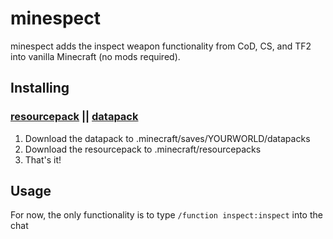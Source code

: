 # minespect
minespect adds the inspect weapon functionality from CoD, CS, and TF2 into vanilla Minecraft (no mods required).

## Installing
### [resourcepack](https://github.com/torshepherd/minespect/releases/latest/download/resourcepack.zip) || [datapack](https://github.com/torshepherd/minespect/releases/latest/download/datapack.zip)
1. Download the datapack to .minecraft/saves/YOURWORLD/datapacks
1. Download the resourcepack to .minecraft/resourcepacks
1. That's it!

## Usage
For now, the only functionality is to type ```/function inspect:inspect``` into the chat

